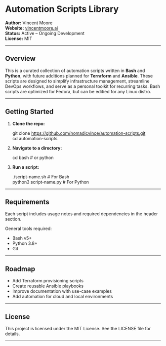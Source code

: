 
# Automation Scripts Library

**Author:** Vincent Moore  
**Website:** [vincentmoore.ai](https://vincentmoore.ai)  
**Status:** Active – Ongoing Development  
**License:** MIT

---

## Overview

This is a curated collection of automation scripts written in **Bash** and **Python**, with future additions planned for **Terraform** and **Ansible**. These scripts are designed to simplify infrastructure management, streamline DevOps workflows, and serve as a personal toolkit for recurring tasks. Bash scripts are optimized for Fedora, but can be editied for any Linux distro.

---

## Getting Started

1. **Clone the repo:**

    git clone https://github.com/nomadicvince/automation-scripts.git  
    cd automation-scripts

2. **Navigate to a directory:**

    cd bash   # or python

3. **Run a script:**

    ./script-name.sh   # For Bash  
    python3 script-name.py   # For Python

---

## Requirements

Each script includes usage notes and required dependencies in the header section.

General tools required:
- Bash v5+
- Python 3.8+
- Git

---

## Roadmap

- Add Terraform provisioning scripts  
- Create reusable Ansible playbooks  
- Improve documentation with use-case examples  
- Add automation for cloud and local environments

---

## License

This project is licensed under the MIT License. See the LICENSE file for details.

---

